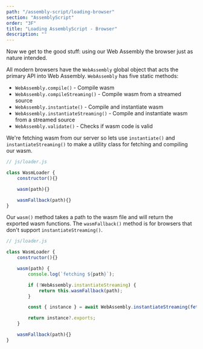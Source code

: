 ```yaml
---
path: "/assembly-script/loading-browser"
section: "AssemblyScript"
order: "3F"
title: "Loading AssemblyScript - Browser"
description: ""
---
```

Now we get to the good stuff: using our Web Assembly the browser just as nature intended.

All modern browsers have the `WebAssembly` global object that acts the primary API into Web Assembly. `WebAssembly` has five static methods:

- `WebAssembly.compile()` - Compile wasm
- `WebAssembly.compileStreaming()` - Compile wasm from a streamed source
- `WebAssembly.instantiate()` - Compile and instantiate wasm
- `WebAssembly.instantiateStreaming()` - Compile and instantiate wasm from a streamed source
- `WebAssembly.validate()` - Checks if wasm code is valid

We're fetching wasm from our server so lets use `instantiate()` and `instantiateStreaming()` to make a utility class for fetching and compiling our wasm.
```js
// js/loader.js

class WasmLoader {
    constructor(){}

    wasm(path){}

    wasmFallback(path){}
}
```

Our `wasm()` method takes a path to the wasm file and will return the exported wasm functions. The `wasmFallback()` method is for browsers that don't support `instantiateStreaming()`.

```js
// js/loader.js

class WasmLoader {
    constructor(){}

    wasm(path) {
        console.log(`fetching ${path}`);

        if (!WebAssembly.instantiateStreaming) {
            return this.wasmFallback(path);
        }

        const { instance } = await WebAssembly.instantiateStreaming(fetch(path));

        return instance?.exports;
    }

    wasmFallback(path){}
}
```
